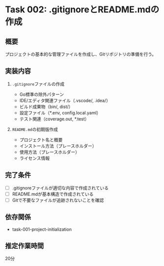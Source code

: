 # Task 002: .gitignoreとREADME.mdの作成

## 概要
プロジェクトの基本的な管理ファイルを作成し、Gitリポジトリの準備を行う。

## 実装内容
1. `.gitignore`ファイルの作成
   - Go標準の除外パターン
   - IDE/エディタ関連ファイル（.vscode/, .idea/）
   - ビルド成果物（bin/, dist/）
   - 設定ファイル（*.env, config.local.yaml）
   - テスト関連（coverage.out, *.test）

2. `README.md`の初期版作成
   - プロジェクト名と概要
   - インストール方法（プレースホルダー）
   - 使用方法（プレースホルダー）
   - ライセンス情報

## 完了条件
- [ ] .gitignoreファイルが適切な内容で作成されている
- [ ] README.mdが基本構造で作成されている
- [ ] Gitで不要なファイルが追跡されないことを確認

## 依存関係
- task-001-project-initialization

## 推定作業時間
20分